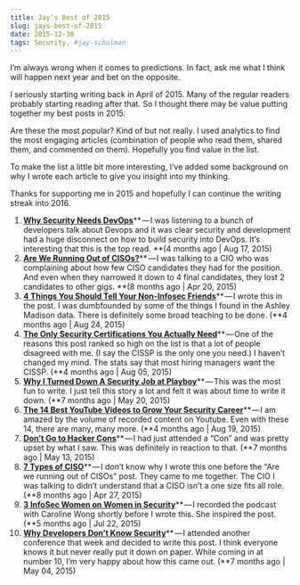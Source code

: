 ```yaml
---
title: Jay’s Best of 2015
slug: jays-best-of-2015
date: 2015-12-30
tags: Security, #jay-schulman
---
```


I’m always wrong when it comes to predictions. In fact, ask me what I think will happen next year and bet on the opposite.

I seriously starting writing back in April of 2015. Many of the regular readers probably starting reading after that. So I thought there may be value putting together my best posts in 2015.

Are these the most popular? Kind of but not really. I used analytics to find the most engaging articles (combination of people who read them, shared them, and commented on them). Hopefully you find value in the list.

To make the list a little bit more interesting, I’ve added some background on why I wrote each article to give you insight into my thinking.

Thanks for supporting me in 2015 and hopefully I can continue the writing streak into 2016.

1. [**Why Security Needs DevOps**](https://www.jayschulman.com/why-security-needs-devops/)** — I was listening to a bunch of developers talk about Devops and it was clear security and development had a huge disconnect on how to build security into DevOps. It’s interesting that this is the top read. **(4 months ago | Aug 17, 2015)
2. [**Are We Running Out of CISOs?**](https://www.jayschulman.com/are-we-running-out-of-cisos/)** — I was talking to a CIO who was complaining about how few CISO candidates they had for the position. And even when they narrowed it down to 4 final candidates, they lost 2 candidates to other gigs. **(8 months ago | Apr 20, 2015)
3. [**4 Things You Should Tell Your Non-Infosec Friends**](https://www.jayschulman.com/4-things-you-should-tell-your-non-infosec-friends/)** — I wrote this in the post. I was dumbfounded by some of the things I found in the Ashley Madison data. There is definitely some broad teaching to be done. (**4 months ago | Aug 24, 2015)
4. [**The Only Security Certifications You Actually Need**](https://www.jayschulman.com/the-only-security-certifications-you-actually-need/)** — One of the reasons this post ranked so high on the list is that a lot of people disagreed with me. (I say the CISSP is the only one you need.) I haven’t changed my mind. The stats say that most hiring managers want the CISSP. (**4 months ago | Aug 05, 2015)
5. [**Why I Turned Down A Security Job at Playboy**](https://www.jayschulman.com/why-i-turned-down-a-security-job-at-playboy/)** — This was the most fun to write. I just tell this story a lot and felt it was about time to write it down. (**7 months ago | May 20, 2015)
6. [**The 14 Best YouTube Videos to Grow Your Security Career**](https://www.jayschulman.com/the-14-best-youtube-videos-to-grow-your-security-career/)** — I am amazed by the volume of recorded content on Youtube. Even with these 14, there are many, many more. (**4 months ago | Aug 19, 2015)
7. [**Don’t Go to Hacker Cons**](https://www.jayschulman.com/dont-go-to-hacker-cons/)** — I had just attended a “Con” and was pretty upset by what I saw. This was definitely in reaction to that. (**7 months ago | May 13, 2015)
8. [**7 Types of CISO**](https://www.jayschulman.com/7-types-of-ciso/)** — I don’t know why I wrote this one before the “Are we running out of CISOs” post. They came to me together. The CIO I was talking to didn’t understand that a CISO isn’t a one size fits all role. (**8 months ago | Apr 27, 2015)
9. [**3 InfoSec Women on Women in Security**](https://www.jayschulman.com/3-infosec-women-on-women-in-security/)** — I recorded the podcast with Caroline Wong shortly before I wrote this. She inspired the post. (**5 months ago | Jul 22, 2015)
10. [**Why Developers Don’t Know Security**](https://www.jayschulman.com/why-developers-dont-know-security/)** — I attended another conference that week and decided to write this post. I think everyone knows it but never really put it down on paper. While coming in at number 10, I’m very happy about how this came out. (**7 months ago | May 04, 2015)
